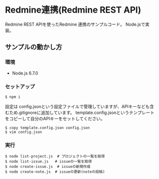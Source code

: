 # Redmine連携(Redmine REST API)

Redmine REST APIを使ったRedmine 連携のサンプルコード。
Node.jsで実装。

## サンプルの動かし方

### 環境

* Node.js 6.7.0

### セットアップ

```
$ npm i
```

設定は config.jsonという設定ファイルで管理していますが、APIキーなども含むため.gitignoreに追加しています。
template.config.jsonというテンプレートをコピーして自分のAPIキーをセットしてください。

```
$ copy template.config.json config.json
$ vim config.json
```

### 実行

```
$ node list-project.js  # プロジェクトの一覧を取得
$ node list-issue.js   # issueの一覧を取得
$ node create-issue.js  # issueの新規作成
$ node create-note.js  # issueの更新(noteの投稿)
```
